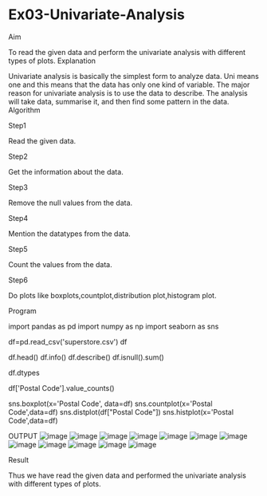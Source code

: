 # Ex03-Univariate-Analysis

Aim

To read the given data and perform the univariate analysis with different types of plots.
Explanation

Univariate analysis is basically the simplest form to analyze data. Uni means one and this means that the data has only one kind of variable. The major reason for univariate analysis is to use the data to describe. The analysis will take data, summarise it, and then find some pattern in the data.
Algorithm

Step1

Read the given data.

Step2

Get the information about the data.

Step3

Remove the null values from the data.

Step4

Mention the datatypes from the data.

Step5

Count the values from the data.

Step6

Do plots like boxplots,countplot,distribution plot,histogram plot.

Program

import pandas as pd
import numpy as np
import seaborn as sns

df=pd.read_csv('superstore.csv')
df

df.head()
df.info()
df.describe()
df.isnull().sum()

df.dtypes

df['Postal Code'].value_counts()

sns.boxplot(x='Postal Code', data=df)
sns.countplot(x='Postal Code',data=df)
sns.distplot(df["Postal Code"])
sns.histplot(x='Postal Code',data=df)

OUTPUT
![image](https://user-images.githubusercontent.com/121303741/229699516-7c113f9a-9577-4557-9544-9c3841672e09.png)
![image](https://user-images.githubusercontent.com/121303741/229699537-3d776992-5ae8-4412-9e66-0f8a6de1fe3b.png)
![image](https://user-images.githubusercontent.com/121303741/229699570-5ef8383f-b47f-43da-9dc6-a371b4258612.png)
![image](https://user-images.githubusercontent.com/121303741/229699596-7cd9617f-d2af-4ebb-8c17-ea64d932b2c4.png)
![image](https://user-images.githubusercontent.com/121303741/229699625-3be7f222-65b3-4c52-8f45-c0b8272a8216.png)
![image](https://user-images.githubusercontent.com/121303741/229699657-982b24c3-7ada-4cc0-af81-a220afd5c317.png)
![image](https://user-images.githubusercontent.com/121303741/229699640-7baa1694-34e6-48ab-89ad-014bdf764eed.png)
![image](https://user-images.githubusercontent.com/121303741/229699670-98065a7c-c0b2-49d1-b47f-d2400c99d6d1.png)
![image](https://user-images.githubusercontent.com/121303741/229699700-6545973b-7b22-4910-8b9b-ebcaaa7883c6.png)
![image](https://user-images.githubusercontent.com/121303741/229699711-de4e04b1-d44d-430b-963d-39cd7aed4b7d.png)
![image](https://user-images.githubusercontent.com/121303741/229699773-c95a9165-10b8-414f-bfbd-ee41f16427c8.png)
![image](https://user-images.githubusercontent.com/121303741/229699791-ed8a7ad1-a5d5-4c20-a2a1-29548963e490.png)

Result

Thus we have read the given data and performed the univariate analysis with different types of plots.

